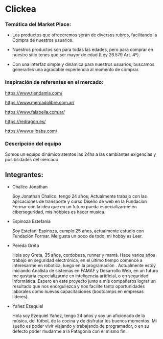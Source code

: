 # Clickea

### Temática del Market Place:

- Los productos que ofreceremos serán de diversos rubros, facilitando la Compra de nuestros usuarios.

- Nuestros productos son para todas las edades, pero para comprar en nuestro sitio tenes que ser mayor de edad.(Ley 26.579 Art. 4º).

- Con una interfaz simple y dinámica para nuestros usuarios, buscamos generarles una agradable experiencia al momento de comprar.

### Inspiración de referentes en el mercado:

https://www.tiendamia.com/

https://www.mercadolibre.com.ar/

https://www.falabella.com.ar/

https://redragon.es/

https://www.alibaba.com/

### Descripción del equipo

Somos un equipo dinámico atentos las 24hs a las cambiantes exigencias y posibilidades del mercado




## Integrantes: 
- Challco Jonathan

    Soy Jonathan Challco, tengo 24 años; Actualmente trabajo con las aplicaciones de transporte y curso Diseño de web en la Fundacion Formar con la idea que en un futuro pueda especializarme en ciberseguridad, mis hobbies es hacer musica.

- Espinoza Estefania

    Soy Estefani Espinoza, cumplo 25 años, actualmente estudio con Fundación Formar. Me gusta un poco de todo, mi hobby es Leer.

- Pereda Greta

    Hola soy Greta, 35 años, cordobesa, runner y mamá.
    Hace varios años trabajo en seguridad electrónica, en el último tiempo comencé a interesarme en robotica, luego en la programación .
    Actualmente estoy iniciando Analista de sistemas en FAMAF y Desarrollo Web, en un futuro me gustaria especializarme en inteligencia artificial, o en seguridad informática.
    Espero en este proyecto junto a mis compañeros lograr un resultado que nos enorgullezca y nos facilite tanto oportunidades laborales como nuevas capacitaciones (bootcamps en empresas líderes).

- Yañez Ezequiel

    Hola soy Ezequiel Yañez, tengo 24 años y soy un aficionado de la música, del fútbol, de la cocina y de disfrutar los buenos momentos. Mi sueño es poder vivir viajando y trabajando de programador, o en su defecto poder mudarme a la Patagonia con el mismo fin. 

